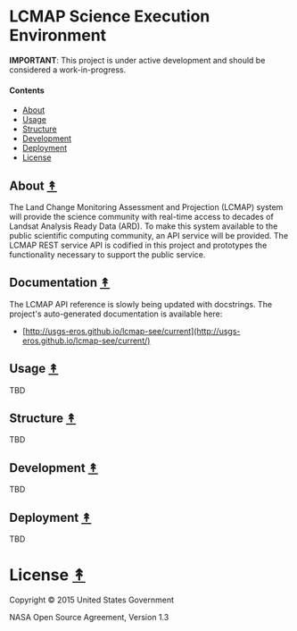 # LCMAP Science Execution Environment

**IMPORTANT**: This project is under active development and should be
considered a work-in-progress.

#### Contents

* [About](#about-)
* [Usage](#usage-)
* [Structure](#structure-)
* [Development](#development-)
* [Deployment](#deployment-)
* [License](#license-)

## About [&#x219F;](#contents)

The Land Change Monitoring Assessment and Projection (LCMAP) system will
provide the science community with real-time access to decades of Landsat
Analysis Ready Data (ARD). To make this system available to the public
scientific computing community, an API service will be provided. The
LCMAP REST service API is codified in this project and prototypes the
functionality necessary to support the public service.


## Documentation [&#x219F;](#contents)

The LCMAP API reference is slowly being updated with docstrings. The project's auto-generated documentation is available here:

* [http://usgs-eros.github.io/lcmap-see/current](http://usgs-eros.github.io/lcmap-see/current/)


## Usage [&#x219F;](#contents)

TBD


## Structure [&#x219F;](#contents)

TBD


## Development [&#x219F;](#contents)

TBD


## Deployment [&#x219F;](#contents)

TBD


# License [&#x219F;](#contents)

Copyright © 2015 United States Government

NASA Open Source Agreement, Version 1.3
